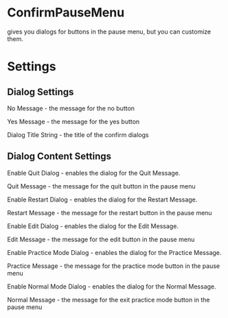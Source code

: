 # ConfirmPauseMenu
gives you dialogs for buttons in the pause menu, but you can customize them.

# Settings  

## Dialog Settings  

No Message - the message for the no button  

Yes Message - the message for the yes button  

Dialog Title String - the title of the confirm dialogs  

## Dialog Content Settings

Enable Quit Dialog - enables the dialog for the Quit Message.  

Quit Message - the message for the quit button in the pause menu  

Enable Restart Dialog - enables the dialog for the Restart Message.  

Restart Message - the message for the restart button in the pause menu  

Enable Edit Dialog - enables the dialog for the Edit Message.  

Edit Message - the message for the edit button in the pause menu  

Enable Practice Mode Dialog - enables the dialog for the Practice Message.  

Practice Message - the message for the practice mode button in the pause menu  

Enable Normal Mode Dialog - enables the dialog for the Normal Message.  

Normal Message - the message for the exit practice mode button in the pause menu  

